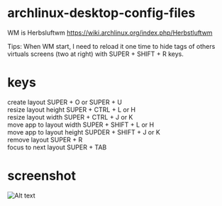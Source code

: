 archlinux-desktop-config-files
=================
WM is Herbsluftwm
https://wiki.archlinux.org/index.php/Herbstluftwm

 Tips: When WM start, I need to reload it one time to hide tags of others virtuals screens (two at right) with SUPER + SHIFT + R keys.

 keys
=================
create layout SUPER + O or SUPER + U<br>
resize layout height SUPER + CTRL + L or H<br>
resize layout width SUPER + CTRL + J or K<br>
move app to layout width SUPER + SHIFT + L or H <br>
move app to layout height SUPDER + SHIFT + J or K<br>
remove layout SUPER + R<br>
focus to next layout SUPER + TAB<br>

screenshot
=================
![Alt text](https://lh4.googleusercontent.com/-B23DBCjPgj0/VAN0t5WFlhI/AAAAAAAAKfQ/hW-FnTSrd7U/w1114-h627-no/Screenshot2014-08-31-21-02-37-ok.png "Screenshot")